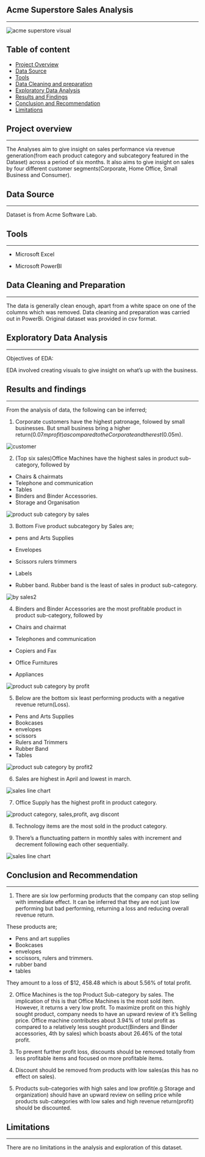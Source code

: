 ## Acme Superstore Sales Analysis
---
![acme superstore visual](https://github.com/user-attachments/assets/137360d0-269b-42eb-8802-c0ba8aa14599)



## Table of content

- [Project Overview](#project-overview)
- [Data Source](#data-source)
- [Tools](#tools)
- [Data Cleaning and preparation](#data-cleaning-and-preparation)
- [Exploratory Data Analysis](#exploratory-data-analysis)
- [Results and Findings](#results-and-findings)
- [Conclusion and Recommendation](#conclusion-and-recommendation)
- [Limitations](#limitations) 

##  Project overview
---
The
Analyses aim to give insight on sales performance via revenue generation(from each product category and subcategory featured in the Dataset) across a period of six months. It also aims to give insight on sales by four different customer segments(Corporate, Home Office, Small Business and Consumer).



##  Data Source
---

Dataset is from Acme Software Lab.



## Tools
---

  -  Microsoft Excel

  -  Microsoft PowerBI

## Data Cleaning and Preparation
---

The data is generally clean enough, apart from a white space on one of the columns which was removed. Data cleaning and preparation was carried out in PowerBi. Original dataset was provided in csv format.

## Exploratory Data Analysis
---

Objectives of EDA:

EDA involved creating visuals to give insight on what’s up with the business.

## Results and findings
---

From the analysis of data, the following can be inferred;

1. Corporate customers have the highest patronage, folowed by small businesses. But small business bring a higher return($0.07m profit) as compared to the Corporate and the rest($0.05m).

![customer](https://github.com/user-attachments/assets/8de0122f-339f-4922-84da-9aeffe76cecb)


 
2. ⁠(Top six sales)Office Machines have the highest sales in product sub-category, followed by
  - Chairs & chairmats
  - Telephone and communication
  -  Tables
  -  Binders and Binder Accessories.
  -  Storage and Organisation
 
![product sub category by sales](https://github.com/TheOlajide/Acme-Superstore/assets/155437593/f2084345-44b2-4225-9417-2e27d1026f8f)



3. ⁠Bottom Five product subcategory by Sales are;

  -  pens and Arts Supplies

  -  Envelopes

  -  Scissors rulers trimmers

  -  ⁠Labels

  -  ⁠Rubber band.
Rubber band is the least of sales in product sub-category.

![by sales2](https://github.com/TheOlajide/Acme-Superstore/assets/155437593/faf43d24-288d-421e-b2ee-c051e45efa09)



4. ⁠Binders and Binder Accessories are the most profitable product in product sub-category, followed by

  -  Chairs and chairmat

  -  Telephones and communication

  -   ⁠Copiers and Fax

  -  Office Furnitures
  
  -  Appliances

![product sub category by profit](https://github.com/TheOlajide/Acme-Superstore/assets/155437593/1113389e-b229-4873-82c8-14d2343aa504)


5. Below are the bottom six least performing products with a negative revenue return(Loss).

  -  Pens and Arts Supplies
  -  Bookcases
  -  envelopes
  -  scissors
  -  Rulers and Trimmers
  -  Rubber Band
  -  Tables
 
![product sub category by profit2](https://github.com/TheOlajide/Acme-Superstore/assets/155437593/dc2e6273-9fb9-4abc-9e5c-8d14877aacf2)


6. Sales are highest in April and lowest in march.
 
![sales line chart](https://github.com/user-attachments/assets/7692c9f3-a259-4151-b0af-6ab347541699)



7. ⁠Office Supply has the highest profit in product category.

 ![product category, sales,profit, avg discont](https://github.com/TheOlajide/Acme-Superstore/assets/155437593/866ad8a8-4a54-4287-a1f5-372470fecf02)


8. ⁠Technology items are the most sold in the product category.



9. ⁠There’s a flunctuating pattern in monthly sales with increment and decrement following each other sequentially.

![sales line chart](https://github.com/user-attachments/assets/e60a14ba-4128-4c6e-b2e2-0a1e4c42ff9b)

 

## Conclusion and Recommendation
---

1. There are six low performing products that the company can stop selling with immediate effect. It can be inferred that they are not just low performing but bad performing, returning a loss and reducing overall revenue return.

These products are;

  -  Pens and art supplies
  -  Bookcases
  -  envelopes
  -  sccissors, rulers and trimmers.
  -  rubber band
  -  tables

They amount to a loss of $12, 458.48 which is about 5.56% of total profit.

2. Office Machines is the top Product Sub-category by sales. The implication of this is that Office Machines is the most sold item. However, it returns a very low profit. To maximize profit on this highly sought product, company needs to have an upward review of it’s Selling price.
Office machine contributes about 3.94% of total profit as compared to a relatively less sought product(Binders and Binder accessories, 4th by sales) which boasts about 26.46% of the total profit. 

3. To prevent further profit loss, discounts should be removed totally from less profitable items and focused on more profitable items.

4. ⁠Discount should be removed from products with low sales(as this has no effect on sales).

5. ⁠Products sub-categories with high sales and low profit(e.g Storage and organization) should have an upward review on selling price while products sub-categories with low sales and high revenue return(profit) should be discounted.

## Limitations
---

There are no limitations in the analysis and exploration of this dataset.
